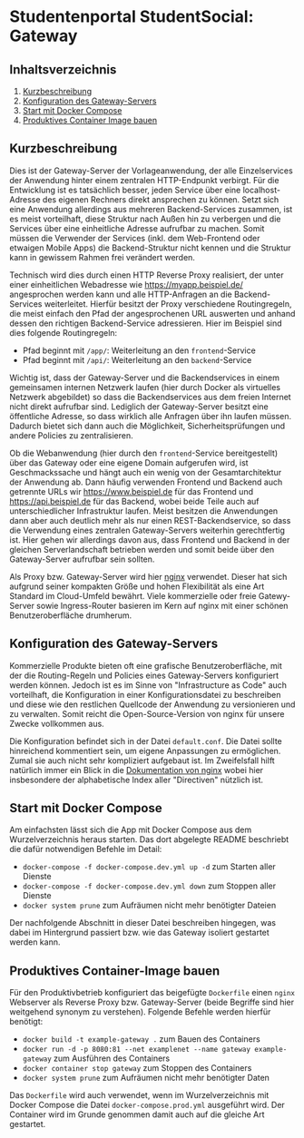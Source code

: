 Studentenportal StudentSocial: Gateway
=========================

Inhaltsverzeichnis
------------------

 1. [Kurzbeschreibung](#kurzbeschreibung)
 1. [Konfiguration des Gateway-Servers](#konfiguration-das-gateway-servers)
 1. [Start mit Docker Compose](#start-mit-docker-compose)
 1. [Produktives Container Image bauen](#produktives-container-image-bauen)

Kurzbeschreibung
----------------

Dies ist der Gateway-Server der Vorlageanwendung, der alle Einzelservices
der Anwendung hinter einem zentralen HTTP-Endpunkt verbirgt. Für die Entwicklung
ist es tatsächlich besser, jeden Service über eine localhost-Adresse des eigenen
Rechners direkt ansprechen zu können. Setzt sich eine Anwendung allerdings aus
mehreren Backend-Services zusammen, ist es meist vorteilhaft, diese Struktur
nach Außen hin zu verbergen und die Services über eine einheitliche Adresse
aufrufbar zu machen. Somit müssen die Verwender der Services (inkl. dem
Web-Frontend oder etwaigen Mobile Apps) die Backend-Struktur nicht kennen und
die Struktur kann in gewissem Rahmen frei verändert werden.

Technisch wird dies durch einen HTTP Reverse Proxy realisiert, der unter einer
einheitlichen Webadresse wie https://myapp.beispiel.de/ angesprochen werden
kann und alle HTTP-Anfragen an die Backend-Services weiterleitet. Hierfür
besitzt der Proxy verschiedene Routingregeln, die meist einfach den Pfad der
angesprochenen URL auswerten und anhand dessen den richtigen Backend-Service
adressieren. Hier im Beispiel sind dies folgende Routingregeln:

 * Pfad beginnt mit `/app/`: Weiterleitung an den `frontend`-Service
 * Pfad beginnt mit `/api/`: Weiterleitung an den `backend`-Service

Wichtig ist, dass der Gateway-Server und die Backendservices in einem gemeinsamen
internen Netzwerk laufen (hier durch Docker als virtuelles Netzwerk abgebildet)
so dass die Backendservices aus dem freien Internet nicht direkt aufrufbar sind.
Lediglich der Gateway-Server besitzt eine öffentliche Adresse, so dass wirklich
alle Anfragen über ihn laufen müssen. Dadurch bietet sich dann auch die Möglichkeit,
Sicherheitsprüfungen und andere Policies zu zentralisieren.

Ob die Webanwendung (hier durch den `frontend`-Service bereitgestellt) über
das Gateway oder eine eigene Domain aufgerufen wird, ist Geschmackssache und
hängt auch ein wenig von der Gesamtarchitektur der Anwendung ab. Dann häufig
verwenden Frontend und Backend auch getrennte URLs wir https://www.beispiel.de
für das Frontend und https://api.beispiel.de für das Backend, wobei beide
Teile auch auf unterschiedlicher Infrastruktur laufen. Meist besitzen die
Anwendungen dann aber auch deutlich mehr als nur einen REST-Backendservice,
so dass die Verwendung eines zentralen Gateway-Servers weiterhin gerechtfertig
ist. Hier gehen wir allerdings davon aus, dass Frontend und Backend in der
gleichen Serverlandschaft betrieben werden und somit beide über den Gateway-Server
aufrufbar sein sollten.

Als Proxy bzw. Gateway-Server wird hier [nginx](https://www.nginx.org) verwendet.
Dieser hat sich aufgrund seiner kompakten Größe und hohen Flexibilität als eine
Art Standard im Cloud-Umfeld bewährt. Viele kommerzielle oder freie Gatewy-Server
sowie Ingress-Router basieren im Kern auf nginx mit einer schönen Benutzeroberfläche
drumherum.

Konfiguration des Gateway-Servers
---------------------------------

Kommerzielle Produkte bieten oft eine grafische Benutzeroberfläche, mit der
die Routing-Regeln und Policies eines Gateway-Servers konfiguriert werden
können. Jedoch ist es im Sinne von "Infrastructure as Code" auch vorteilhaft,
die Konfiguration in einer Konfigurationsdatei zu beschreiben und diese wie
den restlichen Quellcode der Anwendung zu versionieren und zu verwalten.
Somit reicht die Open-Source-Version von nginx für unsere Zwecke vollkommen
aus.

Die Konfiguration befindet sich in der Datei `default.conf`. Die Datei sollte
hinreichend kommentiert sein, um eigene Anpassungen zu ermöglichen. Zumal sie
auch nicht sehr kompliziert aufgebaut ist. Im Zweifelsfall hilft natürlich
immer ein Blick in die [Dokumentation von nginx](https://nginx.org/en/docs/)
wobei hier insbesondere der alphabetische Index aller "Directiven" nützlich ist.

Start mit Docker Compose
------------------------

Am einfachsten lässt sich die App mit Docker Compose aus dem Wurzelverzeichnis
heraus starten. Das dort abgelegte README beschriebt die dafür notwendigen
Befehle im Detail:

 * `docker-compose -f docker-compose.dev.yml up -d` zum Starten aller Dienste
 * `docker-compose -f docker-compose.dev.yml down` zum Stoppen aller Dienste
 * `docker system prune` zum Aufräumen nicht mehr benötigter Dateien

Der nachfolgende Abschnitt in dieser Datei beschreiben hingegen, was dabei im
Hintergrund passiert bzw. wie das Gateway isoliert gestartet werden kann.

Produktives Container-Image bauen
---------------------------------

Für den Produktivbetrieb konfiguriert das beigefügte `Dockerfile` einen `nginx`
Webserver als Reverse Proxy bzw. Gateway-Server (beide Begriffe sind hier weitgehend
synonym zu verstehen). Folgende Befehle werden hierfür benötigt:

 * `docker build -t example-gateway .` zum Bauen des Containers
 * `docker run -d -p 8080:81 --net examplenet --name gateway example-gateway` zum Ausführen des Containers
 * `docker container stop gateway` zum Stoppen des Containers
 * `docker system prune` zum Aufräumen nicht mehr benötigter Daten

Das `Dockerfile` wird auch verwendet, wenn im Wurzelverzeichnis mit Docker
Compose die Datei `docker-compose.prod.yml` ausgeführt wird. Der Container wird
im Grunde genommen damit auch auf die gleiche Art gestartet.
